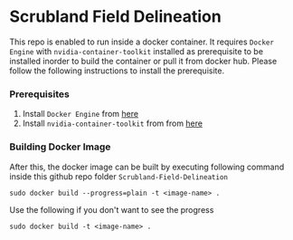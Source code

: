 # Scrubland Field Delineation
This repo is enabled to run inside a docker container. It requires `Docker Engine` with `nvidia-container-toolkit` installed as prerequisite to be installed inorder to build the container or pull it from docker hub. Please follow the following instructions to install the prerequisite.

### Prerequisites
1. Install `Docker Engine` from [here](https://docs.docker.com/engine/install/)
2. Install `nvidia-container-toolkit` from from [here](https://docs.nvidia.com/datacenter/cloud-native/container-toolkit/latest/install-guide.html)

### Building Docker Image
After this, the docker image can be built by executing following command inside this github repo folder `Scrubland-Field-Delineation`

`sudo docker build --progress=plain -t <image-name> .`

Use the following if you don't want to see the progress

`sudo docker build -t <image-name> .`

